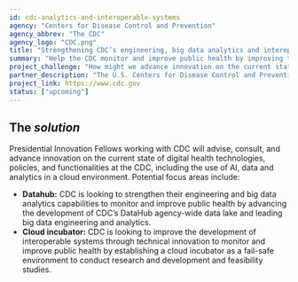 ```yaml
---
id: cdc-analytics-and-interoperable-systems
agency: "Centers for Disease Control and Prevention"
agency_abbrev: "The CDC"
agency_logo: "CDC.png"
title: "Strengthening CDC’s engineering, big data analytics and interoperable systems."
summary: "Help the CDC monitor and improve public health by improving their data, technical innovation and cloud capabilities."
project_challenge: "How might we advance innovation on the current state of digital health technologies, policies, and functionalities across the public health ecosystem to improve health outcomes?"
partner_description: "The U.S. Centers for Disease Control and Prevention (CDC), within the Department of Health and Human Services, is the national public health agency of the United States. CDC works 24/7 to protect America from health, safety and security threats, both foreign and in the U.S. Whether diseases start at home or abroad, are chronic or acute, curable or preventable, human error or deliberate attack, CDC fights disease and supports communities and citizens to do the same."
project_link: https://www.cdc.gov
status: ["upcoming"]
---
```


<h2 class="text-primary text-no-italic" id="the-solution">The <em>solution</em></h2>
Presidential Innovation Fellows working with CDC will advise, consult, and advance innovation on the current state of digital health technologies, policies, and functionalities at the CDC, including the use of AI, data and analytics in a cloud environment. Potential focus areas include:
<ul>
<li><strong>Datahub:</strong> CDC is looking to strengthen their engineering and big data analytics capabilities to monitor and improve public health by advancing the development of CDC’s DataHub agency-wide data lake and leading big data engineering and analytics.</li>
<li><strong>Cloud incubator:</strong> CDC is looking to improve the development of interoperable systems through technical innovation to monitor and improve public health by establishing a cloud incubator as a fail-safe environment to conduct research and development and feasibility studies.</li>
</ul>
